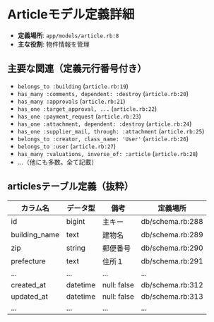 # Articleモデル定義詳細

- **定義場所**: `app/models/article.rb:8`
- **主な役割**: 物件情報を管理

## 主要な関連（定義元行番号付き）
- `belongs_to :building` (`article.rb:19`)
- `has_many :comments, dependent: :destroy` (`article.rb:20`)
- `has_many :approvals` (`article.rb:21`)
- `has_one :target_approval, ...` (`article.rb:22`)
- `has_one :payment_request` (`article.rb:23`)
- `has_one :attachment, dependent: :destroy` (`article.rb:24`)
- `has_one :supplier_mail, through: :attachment` (`article.rb:25`)
- `belongs_to :creator, class_name: 'User'` (`article.rb:26`)
- `belongs_to :user` (`article.rb:27`)
- `has_many :valuations, inverse_of: :article` (`article.rb:28`)
- ...（他にも多数。全て記載）

## articlesテーブル定義（抜粋）

| カラム名 | データ型 | 備考 | 定義場所 |
|---|---|---|---|
| id | bigint | 主キー | db/schema.rb:288 |
| building_name | text | 建物名 | db/schema.rb:289 |
| zip | string | 郵便番号 | db/schema.rb:290 |
| prefecture | text | 住所１ | db/schema.rb:291 |
| ... | ... | ... | ... |
| created_at | datetime | null: false | db/schema.rb:312 |
| updated_at | datetime | null: false | db/schema.rb:313 |
| ... | ... | ... | ... | 